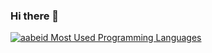 ### Hi there 👋



[![aabeid Most Used Programming Languages](https://github-readme-stats.vercel.app/api/top-langs/?username=AmineAbeidDev&layout=compact&hide_border=true&theme=darcula&bg_color=00000000&langs_count=6)](https://github.com/AmineAbeidDev)
